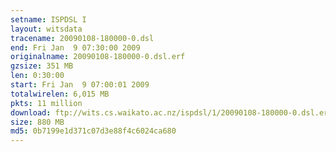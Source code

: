 ```yaml
---
setname: ISPDSL I
layout: witsdata
tracename: 20090108-180000-0.dsl
end: Fri Jan  9 07:30:00 2009
originalname: 20090108-180000-0.dsl.erf
gzsize: 351 MB
len: 0:30:00
start: Fri Jan  9 07:00:01 2009
totalwirelen: 6,015 MB
pkts: 11 million
download: ftp://wits.cs.waikato.ac.nz/ispdsl/1/20090108-180000-0.dsl.erf.gz
size: 880 MB
md5: 0b7199e1d371c07d3e88f4c6024ca680
---
```

